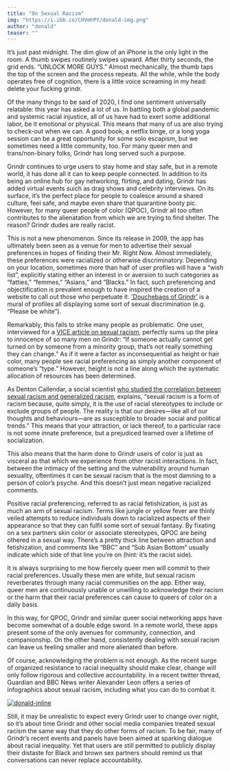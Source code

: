 ```yaml
---
title: "On Sexual Racism"
img: "https://i.ibb.co/CHVmhPY/donald-img.png" 
author: "donald"
teaser: ""
---
```


It’s just past midnight. The dim glow of an iPhone is the only light in the room. A thumb swipes routinely swipes upward. After thirty seconds, the grid ends. “UNLOCK MORE GUYS.” Almost mechanically, the thumb taps the top of the screen and the process repeats. All the while, while the body operates free of cognition, there is a little voice screaming in my head: delete your fucking grindr.

Of the many things to be said of 2020, I find one sentiment universally relatable: this year has asked a lot of us. In battling both a global pandemic and systemic racial injustice, all of us have had to exert some additional labor, be it emotional or physical. This means that many of us are also trying to check-out when we can. A good book, a netflix binge, or a long yoga session can be a great opportunity for some solo escapism, but we sometimes need a little community, too. For many queer men and trans/non-binary folks, Grindr has long served such a purpose.

Grindr continues to urge users to stay home and stay safe, but in a remote world, it has done all it can to keep people connected. In addition to its being an online hub for gay networking, flirting, and dating, Grindr has added virtual events suich as drag shows and celebrity interviews. On its surface, it’s the perfect place for people to coalesce around a shared culture, feel safe, and maybe even share that quarantine booty pic. However, for many queer people of color (QPOC), Grindr all too often contributes to the alienatation from which we are trying to find shelter. The reason? Grindr dudes are really racist.

This is not a new phenomenon. Since its release in 2009, the app has ultimately been seen as a venue for men to advertise their sexual preferences in hopes of finding their Mr. Right Now. Almost immediately, these preferences were racialized or otherwise discriminatory. Depending on your location, sometimes more than half of user profiles will have a “wish list”, explicitly stating either an interest in or aversion to such categories as “fatties,” “femmes,” “Asians,” and “Blacks.” In fact, such preferencing and objectification is prevalent enough to have inspired the creation of a website to call out those who perpetuate it. ['Douchebags of Grindr’](http://www.douchebagsofgrindr.com/) is a mural of profiles all displaying some sort of sexual discrimination (e.g. “Please be white”).

Remarkably, this fails to strike many people as problematic. One user, interviewed for a [VICE article on sexual racism](https://www.vice.com/sv/article/bnpavv/so-many-gay-dudes-are-depressingly-racist-on-dating-apps), perfectly sums up the plea to innocence of so many men on Grindr: “If someone actually cannot get turned on by someone from a minority group, that’s not really something they can change.” As if it were a factor as inconsequential as height or hair color, many people see racial preferencing as simply another component of someone’s “type.” However, height is not a line along which the systematic allocation of resources has been determined.

As Denton Callendar, a social scientist [who studied the correlation between sexual racism and generalized racism](https://link.springer.com/article/10.1007/s10508-015-0487-3), explains, “sexual racism is a form of racism because, quite simply, it is the use of racial stereotypes to include or exclude groups of people. The reality is that our desires—like all of our thoughts and behaviours—are as susceptible to broader social and political trends.” This means that your attraction, or lack thereof, to a particular race is not some innate preference, but a prejudiced learned over a lifetime of socialization.

This also means that the harm done to Grindr users of color is just as visceral as that which we experience from other racist interactions. In fact, between the intimacy of the setting and the vulnerability around human sexuality, oftentimes it can be sexual racism that is the most damning to a person of color’s psyche. And this doesn’t just mean negative racialized comments.  

Positive racial preferencing, referred to as racial fetishization, is just as much an arm of sexual racism. Terms like jungle or yellow fever are thinly veiled attempts to reduce individuals down to racialized aspects of their appearance so that they can fulfil some sort of sexual fantasy. By fixating on a sex partners skin color or associate stereotypes, QPOC are being othered in a sexual way. There’s a pretty thick line between attraction and fetishization, and comments like “BBC” and “Sub Asian Bottom” usually indicate which side of that line you’re on (hint: it’s the racist side).

It is always surprising to me how fiercely queer men will commit to their racial preferences. Usually these men are white, but sexual racism reverberates through many racial communities on the app. Either way, queer men are continuously unable or unwilling to acknowledge their racism or the harm that their racial preferences can cause to queers of color on a daily basis.

In this way, for QPOC, Grindr and similar queer social networking apps have become somewhat of a double edge sword. In a remote world, these apps present some of the only avenues for community, connection, and companionship. On the other hand, consistently dealing with sexual racism can leave us feeling smaller and more alienated than before.

Of course, acknowledging the problem is not enough. As the recent surge of organized resistance to racial inequality should make clear, change will only follow rigorous and collective accountability. In a recent twitter thread, Guardian and BBC News writer Alexander Leon offers a series of infographics about sexual racism, including what you can do to combat it.

<a href="https://ibb.co/m4YHqH6"><img src="https://i.ibb.co/89Rj5j6/donald-inline.jpg" alt="donald-inline" border="0"></a>


Still, it may be unrealistic to expect every Grindr user to change over night, so it’s about time Grindr and other social media companies treated sexual racism the same way that they do other forms of racism. To be fair, many of Grindr’s recent events and panels have been aimed at sparking dialogue about racial inequality. Yet that users are still permitted to publicly display their distaste for Black and brown sex partners should remind us that conversations can never replace accountability.